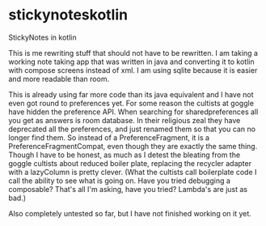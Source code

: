 # stickynoteskotlin
StickyNotes in kotlin

This is me rewriting stuff that should not have to be rewritten.
I am taking a working note taking app that was written in java and converting it to kotlin with compose screens instead of xml.
I am using sqlite because it is easier and more readable than room.

This is already using far more code than its java equivalent and I have not even got round to preferences yet. For some reason the cultists at goggle have hidden the preference API. When searching for sharedpreferences all you get as answers is room database. In their religious zeal they have deprecated all the preferences, and just renamed them so that you can no longer find them. So instead of a PreferenceFragment, it is a PreferenceFragmentCompat, even though they are exactly the same thing.
Though I have to be honest, as much as I detest the bleating from the goggle cultists about reduced boiler plate, replacing the recycler adapter with a lazyColumn is pretty clever.
(What the cultists call boilerplate code I call the ability to see what is going on. Have you tried debugging a composable? That's all I'm asking, have you tried? Lambda's are just as bad.)

Also completely untested so far, but I have not finished working on it yet.
